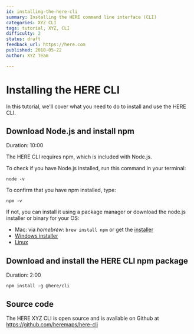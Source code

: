 ```yaml
---
id: installing-the-here-cli
summary: Installing the HERE command line interface (CLI)
categories: XYZ CLI
tags: tutorial, XYZ, CLI
difficulty: 2
status: draft
feedback_url: https://here.com
published: 2018-05-22
author: XYZ Team

---
```


# Installing the HERE CLI

In this tutorial, we'll cover what you need to do to install and use the HERE CLI.

## Download Node.js and install npm
Duration: 10:00

The HERE CLI requires npm, which is included with Node.js.

To check if you have Node.js installed, run this command in your terminal:

`node -v`

To confirm that you have npm installed, type:

`npm -v`

If not, you can install it using a package manager or download the node.js installer or binary for your OS:

 * Mac:
   via *homebrew*: `brew install npm`
   or get the [installer](https://nodejs.org/en/download/)
 * [Windows installer](https://nodejs.org/en/download/)
 * [Linux](https://nodejs.org/en/download/)


## Download and install the HERE CLI npm package
Duration: 2:00

`npm install -g @here/cli`

## Source code

The HERE XYZ CLI is open source and is available on Github at https://github.com/heremaps/here-cli
